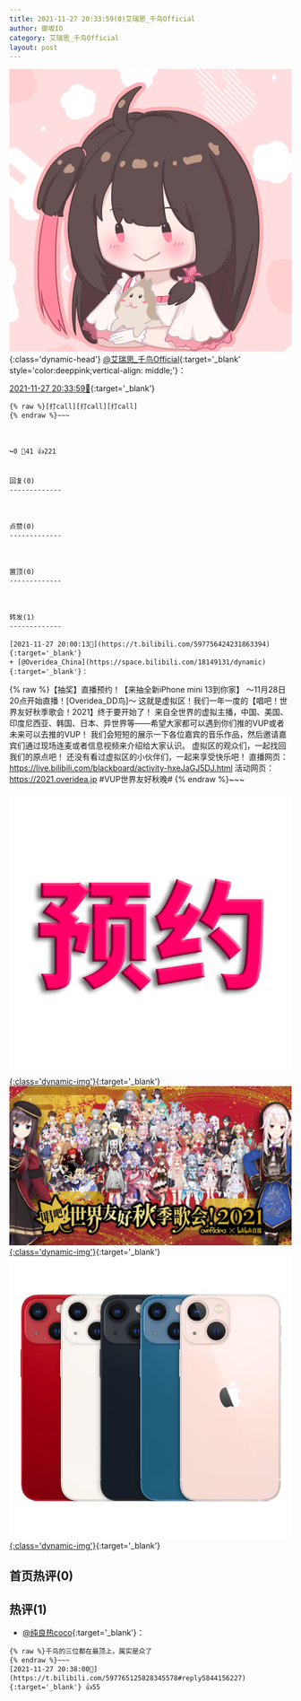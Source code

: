 ```yaml
---
title: 2021-11-27 20:33:59(0)艾瑞思_千鸟Official
author: 御坂IO
category: 艾瑞思_千鸟Official
layout: post
---
```


![img](/images/7e08840c56f251de28bdf766b647bd5fe9a5d50a.jpg){:class='dynamic-head'}
[@艾瑞思_千鸟Official](https://space.bilibili.com/1090010845/dynamic){:target='_blank' style='color:deeppink;vertical-align: middle;'}：

[2021-11-27 20:33:59🔗](https://t.bilibili.com/597765125828345578){:target='_blank'}

~~~
{% raw %}[打call][打call][打call]
{% endraw %}~~~



↪️0 💬41 👍221


回复(0)
-------------



点赞(0)
-------------



置顶(0)
-------------



转发(1)
-------------

[2021-11-27 20:00:13🔗](https://t.bilibili.com/597756424231863394){:target='_blank'}
+ [@Overidea_China](https://space.bilibili.com/18149131/dynamic){:target='_blank'}：
~~~
{% raw %}‍【抽奖】直播预约！【来抽全新iPhone mini 13到你家】
～11月28日 20点开始直播！[Overidea_DD鸟]～ 
这就是虚拟区！我们一年一度的【唱吧！世界友好秋季歌会！2021】终于要开始了！
来自全世界的虚拟主播，中国、美国、印度尼西亚、韩国、日本、异世界等——希望大家都可以遇到你们推的VUP或者未来可以去推的VUP！
我们会短短的展示一下各位嘉宾的音乐作品，然后邀请嘉宾们通过现场连麦或者信息视频来介绍给大家认识。
虚拟区的观众们，一起找回我们的原点吧！
还没有看过虚拟区的小伙伴们，一起来享受快乐吧！ 
直播网页：https://live.bilibili.com/blackboard/activity-hxeJaGJ5DJ.html
活动网页：https://2021.overidea.jp
 #VUP世界友好秋晚#
{% endraw %}~~~


[![img](/images/8a21bcdb0a45c5b7a29bb1a3463cde0933b5ae62.png){:class='dynamic-img'}](/images/8a21bcdb0a45c5b7a29bb1a3463cde0933b5ae62.png){:target='_blank'}
[![img](/images/9bd14de75c9c36e058011f5fac94db492b467693.png){:class='dynamic-img'}](/images/9bd14de75c9c36e058011f5fac94db492b467693.png){:target='_blank'}
[![img](/images/981a68484f2497047465cd8e6efd9e22c90869a1.png){:class='dynamic-img'}](/images/981a68484f2497047465cd8e6efd9e22c90869a1.png){:target='_blank'}




首页热评(0)
-------------



热评(1)
-------------

+ [@纯良热coco](https://space.bilibili.com/354348643/dynamic){:target='_blank'}：
~~~
{% raw %}千鸟的三位都在最顶上，属实是众了
{% endraw %}~~~
[2021-11-27 20:38:00🔗](https://t.bilibili.com/597765125828345578#reply5844156227){:target='_blank'} 👍55



